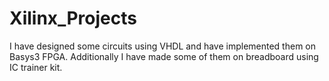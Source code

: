 # Xilinx_Projects
I have designed some circuits using VHDL and have implemented them on Basys3 FPGA. Additionally I have made some of them on breadboard using IC trainer kit.
